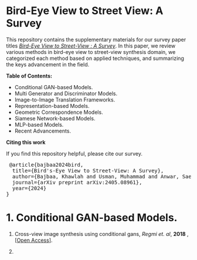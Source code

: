# Bird-Eye View to Street View: A Survey

This repository contains the supplementary materials for our survey paper titles _<a href="https://arxiv.org/abs/2405.08961" target="_blank">Bird-Eye View to Street-View : A Survey</a>_. In this paper, we review various methods in bird-eye view to street-view synthesis domain, we categorized each method based on applied techniques, and summarizing the keys advancement in the field. 

**Table of Contents:**
- Conditional GAN-based Models.
- Multi Generator and Discriminator Models.
- Image-to-Image Translation Frameworks.
- Representation-based Models.
- Geometric Correspondence Models.
- Siamese Network-based Models.
- MLP-based Models.
- Recent Advancements. 

**Citing this work**

If you find this repository helpful, please cite our survey.

<pre> @article{bajbaa2024bird,
  title={Bird's-Eye View to Street-View: A Survey},
  author={Bajbaa, Khawlah and Usman, Muhammad and Anwar, Saeed and Radwan, Ibrahim and Bais, Abdul},
  journal={arXiv preprint arXiv:2405.08961},
  year={2024}
} </pre>


# 1. Conditional GAN-based Models.

1. Cross-view image synthesis using conditional gans, _Regmi et. al_, **2018** , [[Open Access](https://openaccess.thecvf.com/content_cvpr_2018/html/Regmi_Cross-View_Image_Synthesis_CVPR_2018_paper.html)].

2. 

